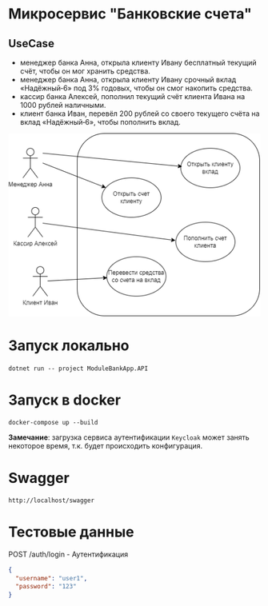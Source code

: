 # Микросервис "Банковские счета"

## UseCase

- менеджер банка Анна, открыла клиенту Ивану бесплатный текущий счёт, чтобы он мог хранить средства.
- менеджер банка Анна, открыла клиенту Ивану срочный вклад «Надёжный‑6» под 3% годовых, чтобы он смог накопить средства.
- кассир банка Алексей, пополнил текущий счёт клиента Ивана на 1000 рублей наличными.
- клиент банка Иван, перевёл 200 рублей со своего текущего счёта на вклад «Надёжный‑6», чтобы пополнить вклад.

![usecase.drawio.png](images/usecase.drawio.png)


# Запуск локально

```dotnet run -- project ModuleBankApp.API ```

# Запуск в docker

```
docker-compose up --build
```
**Замечание**: загрузка сервиса аутентификации `Keycloak` может занять некоторое время,
т.к. будет происходить конфигурация.

# Swagger

```
http://localhost/swagger
```

# Тестовые данные

POST /auth/login - Аутентификация

```json
{
  "username": "user1",
  "password": "123"
}
```
